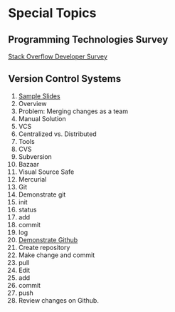 # Special Topics

## Programming Technologies Survey

[Stack Overflow Developer Survey](https://insights.stackoverflow.com/survey/2018)
## Version Control Systems

1. [Sample Slides](https://www.slideshare.net/kmstechnology/git-version-control-system-18818156?next_slideshow=1)
2. Overview
3. Problem:  Merging changes as a team
4. Manual Solution
5. VCS
6. Centralized vs. Distributed
7. Tools
  1. CVS
  2. Subversion
  3. Bazaar
  4. Visual Source Safe
  4. Mercurial
  5. Git
8. Demonstrate git
  1. init
  2. status
  2. add
  3. commit
  4. log
9. [Demonstrate Github](https://guides.github.com/activities/hello-world/)
  1. Create repository
  2. Make change and commit
  3. pull
  4. Edit
  5. add
  6. commit
  7. push
  8. Review changes on Github.
